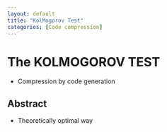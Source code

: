 ```yaml
---
layout: default
title: "KolMogorov Test"
categories: [Code compression]
---
```

# The KOLMOGOROV TEST

- Compression by code generation

## Abstract 

- Theoretically optimal way